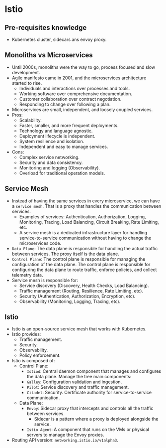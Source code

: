 # Istio

## Pre-requisites knowledge

- Kubernetes cluster, sidecars ans envoy proxy.

## Monoliths vs Microservices

- Until 2000s, monoliths were the way to go, process focused and slow development.
- Agile manifesto came in 2001, and the microservices architecture started to rise.
  - Individuals and interactions over processes and tools.
  - Working software over comprehensive documentation.
  - Customer collaboration over contract negotiation.
  - Responding to change over following a plan.
- Microservices are small, independent, and loosely coupled services.
- Pros:
  - Scalability.
  - Faster, smaller, and more frequent deployments.
  - Technology and language agnostic.
  - Deployment lifecycle is independent.
  - System resilience and isolation.
  - Independent and easy to manage services.
- Cons:
  - Complex service networking.
  - Security and data consistency.
  - Monitoring and logging (Observability).
  - Overload for traditional operation models.

## Service Mesh

- Instead of having the same services in every microservice, we can have a `service mesh`. That is a proxy that handles the communication between services.
  - Examples of services: Authentication, Authorization, Logging, Monitoring, Tracing, Load Balancing, Circuit Breaking, Rate Limiting, etc.
  - A service mesh is a dedicated infrastructure layer for handling service-to-service communication without having to change the microservices code.
- `Data Plane`: The data plane is responsible for handling the actual traffic between services. The proxy itself is the data plane.
- `Control Plane`: The control plane is responsible for managing the configuration of the data plane. The control plane is responsible for configuring the data plane to route traffic, enforce policies, and collect telemetry data.
- Service mesh is responsible for:
  - Service discovery (Discovery, Health Checks, Load Balancing).
  - Traffic management (Routing, Resilience, Rate Limiting, etc).
  - Security (Authentication, Authorization, Encryption, etc).
  - Observability (Monitoring, Logging, Tracing, etc).

## Istio

- Istio is an open-source service mesh that works with Kubernetes.
- Istio provides:
  - Traffic management.
  - Security.
  - Observability.
  - Policy enforcement.
- Istio is composed of:
  - Control Plane:
    - `Istiod`: Central daemon component that manages and configures the data plane. Manage the tree main components:
    - `Galley`: Configuration validation and ingestion.
    - `Pilot`: Service discovery and traffic management.
    - `Citadel`: Security. Certificate authority for service-to-service communication.
  - Data Plane:
    - `Envoy`: Sidecar proxy that intercepts and controls all the traffic between services.
      - Sidecar is a pattern where a proxy is deployed alongside the service.
    - `Istio Agent`: A component that runs on the VMs or physical servers to manage the Envoy proxies.
- Routing API version: `networking.istio.io/v1alpha3`.

